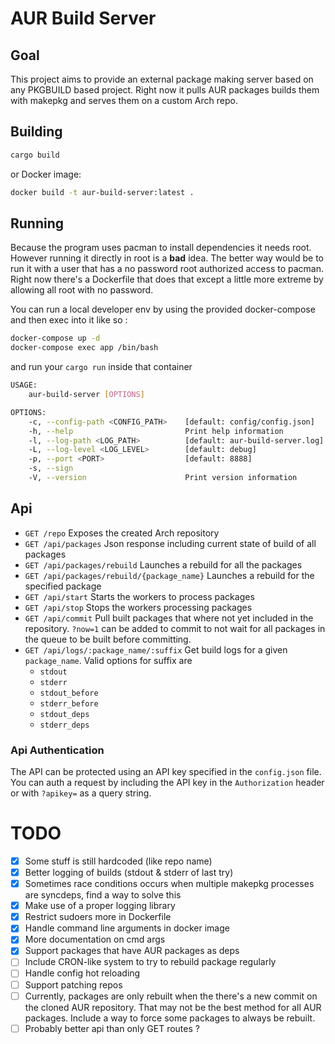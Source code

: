 # AUR Build Server

## Goal

This project aims to provide an external package making server based on any PKGBUILD based project.
Right now it pulls AUR packages builds them with makepkg and serves them on a custom Arch repo.

## Building

```bash
cargo build
```

or Docker image:

```bash
docker build -t aur-build-server:latest .
```

## Running

Because the program uses pacman to install dependencies it needs root. However running it directly in root is a **bad** idea.
The better way would be to run it with a user that has a no password root authorized access to pacman.
Right now there's a Dockerfile that does that except a little more extreme by allowing all root with no password.

You can run a local developer env by using the provided docker-compose and then exec into it like so :

```bash
docker-compose up -d
docker-compose exec app /bin/bash
```

and run your `cargo run` inside that container

```bash
USAGE:
    aur-build-server [OPTIONS]

OPTIONS:
    -c, --config-path <CONFIG_PATH>    [default: config/config.json]
    -h, --help                         Print help information
    -l, --log-path <LOG_PATH>          [default: aur-build-server.log]
    -L, --log-level <LOG_LEVEL>        [default: debug]
    -p, --port <PORT>                  [default: 8888]
    -s, --sign                         
    -V, --version                      Print version information
```

## Api

- `GET /repo` Exposes the created Arch repository
- `GET /api/packages` Json response including current state of build of all packages
- `GET /api/packages/rebuild` Launches a rebuild for all the packages
- `GET /api/packages/rebuild/{package_name}` Launches a rebuild for the specified package
- `GET /api/start` Starts the workers to process packages
- `GET /api/stop` Stops the workers processing packages
- `GET /api/commit` Pull built packages that where not yet included in the repository. `?now=1` can be added to commit 
to not wait for all packages in the queue to be built before committing.
- `GET /api/logs/:package_name/:suffix` Get build logs for a given `package_name`. Valid options for suffix are
  - `stdout`
  - `stderr`
  - `stdout_before`
  - `stderr_before`
  - `stdout_deps`
  - `stderr_deps`

### Api Authentication
The API can be protected using an API key specified in the `config.json` file.
You can auth a request by including the API key in the `Authorization` header or with `?apikey=` as a query string.

# TODO
- [x] Some stuff is still hardcoded (like repo name)
- [x] Better logging of builds (stdout & stderr of last try)
- [x] Sometimes race conditions occurs when multiple makepkg processes are syncdeps, find a way to solve this
- [x] Make use of a proper logging library
- [x] Restrict sudoers more in Dockerfile
- [x] Handle command line arguments in docker image
- [x] More documentation on cmd args
- [x] Support packages that have AUR packages as deps
- [ ] Include CRON-like system to try to rebuild package regularly
- [ ] Handle config hot reloading
- [ ] Support patching repos
- [ ] Currently, packages are only rebuilt when the there's a new commit on the cloned AUR repository.
  That may not be the best method for all AUR packages.
  Include a way to force some packages to always be rebuilt.
- [ ] Probably better api than only GET routes ?
